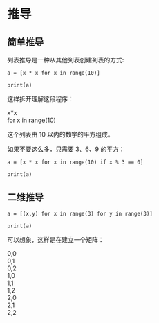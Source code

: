 # 推导

## 简单推导

列表推导是一种从其他列表创建列表的方式:

<div class="run"></div>

```python3
a = [x * x for x in range(10)]

print(a)
```

这样拆开理解这段程序：

<div class="flex flex-row gap-2">
    <div class="w-12 bg-sky-500 rounded text-center">x*x</div>
    <div class="w-36 bg-sky-500 rounded text-center">for x in range(10)</div>
</div>

这个列表由 10 以内的数字的平方组成。

如果不要这么多，只需要 3、6、9 的平方：

<div class="run"></div>

```python3
a = [x * x for x in range(10) if x % 3 == 0]

print(a)
```

## 二维推导

<div class="run"></div>

```python3
a = [(x,y) for x in range(3) for y in range(3)]

print(a)
```

可以想象，这样是在建立一个矩阵：

<div class="flex flex-col gap-2 bg-cyan-500/20 p-2 w-48 ">
    <div class="flex flex-row gap-2 justify-center">
        <div class="w-12 bg-sky-500 rounded text-center">0,0</div>
        <div class="w-12 bg-sky-500 rounded text-center">0,1</div>
        <div class="w-12 bg-sky-500 rounded text-center">0,2</div>
    </div>
    <div class="flex flex-row gap-2 justify-center">
        <div class="w-12 bg-sky-500 rounded text-center">1,0</div>
        <div class="w-12 bg-sky-500 rounded text-center">1,1</div>
        <div class="w-12 bg-sky-500 rounded text-center">1,2</div>
    </div>
    <div class="flex flex-row gap-2 justify-center">
        <div class="w-12 bg-sky-500 rounded text-center">2,0</div>
        <div class="w-12 bg-sky-500 rounded text-center">2,1</div>
        <div class="w-12 bg-sky-500 rounded text-center">2,2</div>
    </div>
</div>

<div></div>
